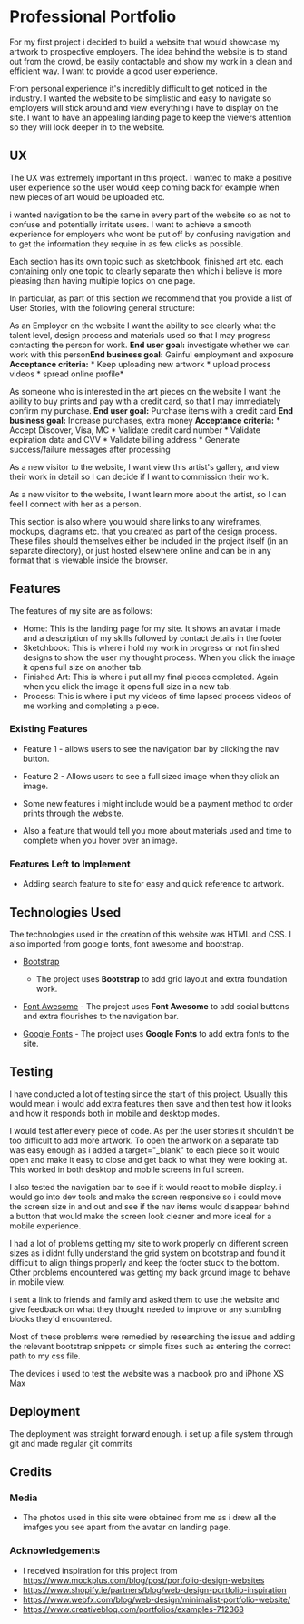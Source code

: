 # Professional Portfolio 

For my first project i decided to build a website that would showcase my artwork to 
prospective employers. The idea behind the website is to stand out from the crowd, be easily contactable and show my work in a clean and efficient way. I want to provide a good user experience.

From personal experience it's incredibly  difficult to get noticed in the industry. I wanted the website to be simplistic and easy to navigate so employers will stick around and view everything i have to display on the site. I want to have an appealing landing page to keep the viewers attention so they will look deeper in to the website.


## UX
The UX was extremely important in this project. I wanted to make a positive user experience so the user would keep coming back for example when new pieces of art would be uploaded etc.

i wanted navigation to be the same in every part of the website so as not to confuse and potentially irritate users. I want to achieve a smooth experience for employers who wont be put off by confusing navigation and to get the information they require in as few clicks as possible.

Each section has its own topic such as sketchbook, finished art etc. each containing only one topic to clearly separate then which i believe is more pleasing than having multiple topics on one page.


In particular, as part of this section we recommend that you provide a list of User Stories, with the following general structure:

As an Employer on the website I want the ability to see clearly what the talent level, design process and materials used so that I may progress contacting the person for work. **End user goal:** investigate whether we can work with this person**End business goal:** Gainful employment and exposure **Acceptance criteria:** * Keep uploading new artwork * upload process videos * spread online profile*

As someone who is interested in the art pieces on the website I want the ability to buy prints and pay with a credit card, so that I may immediately confirm my purchase. **End user goal:** Purchase items with a credit card **End business goal:** Increase purchases, extra money **Acceptance criteria:** * Accept Discover, Visa, MC * Validate credit card number * Validate expiration data and CVV * Validate billing address * Generate success/failure messages after processing

As a new visitor to the website, I want view this artist's gallery, and view their work in detail so I can decide if I want to commission their work.

As a new visitor to the website, I want learn more about the artist, so I can feel I connect with her as a person.

This section is also where you would share links to any wireframes, mockups, diagrams etc. that you created as part of the design process. These files should themselves either be included in the project itself (in an separate directory), or just hosted elsewhere online and can be in any format that is viewable inside the browser.

## Features

The features of my site are as follows:

- Home: This is the landing page for my site. It shows an avatar i made and a description of my skills followed by contact details in the footer
- Sketchbook: This is where i hold my work in progress or not finished designs to show the user my thought process. When you click the image it opens full size on another tab.
- Finished Art: This is where i put all my final pieces completed. Again when you click the image it opens full size in a new tab.
- Process: This is where i put my videos of time lapsed process videos of me working and completing a piece.

### Existing Features

-   Feature 1 - allows users to see the navigation bar by clicking the nav button.
-   Feature 2 - Allows users to see a full sized image when they click an image.


- Some new features i might include would be a payment method to order prints through the website.
- Also a feature that would tell you more about materials used and time to complete when you hover over an image.

### Features Left to Implement

-  Adding search feature to site for easy and quick reference to artwork.

## Technologies Used

The technologies used in the creation of this website was HTML and CSS. I also imported from google fonts, font awesome and bootstrap.

-   [Bootstrap](https://getbootstrap.com/)
    -   The project uses  **Bootstrap**  to add grid layout and extra foundation work.

- [Font Awesome](https://fontawesome.com/)
       -   The project uses  **Font Awesome**  to add social buttons and extra flourishes to the navigation bar.
       
- [Google Fonts](https://fonts.google.com/?selection.family=Roboto/)
       -   The project uses  **Google Fonts**  to add extra fonts to the site.
              

## Testing

I have conducted a lot of testing since the start of this project. Usually this would mean i would add extra features then save and then test how it looks and how it responds both in mobile and desktop modes.

I would test after every piece of code. As per the user stories it shouldn't be too difficult to add more artwork. To open the artwork on a separate tab was easy enough as i added a target="_blank" to each piece so it would open and make it easy to close and get back to what they were looking at.
This worked in both desktop and mobile screens in full screen.

I also tested the navigation bar to see if it would react to mobile display. i would go into dev tools and make the screen responsive so i could move the screen size in and out and see if the nav items would disappear behind a button that would make the screen look cleaner and more ideal for a mobile experience.

I had a lot of problems getting my site to work properly on different screen sizes as i didnt fully understand the grid system on bootstrap and found it difficult to align things properly and keep the footer stuck to the bottom. Other problems encountered was getting my back ground image to behave in mobile view.

i sent a link to friends and family and asked them to use the website and give feedback on what they thought needed to improve or any stumbling blocks they'd encountered.

Most of these problems were remedied by researching the issue and adding the relevant bootstrap snippets or simple fixes such as entering the correct path to my css file.

The devices i used to test the website was a macbook pro and iPhone XS Max



## Deployment

The deployment was straight forward enough. i set up a file system through git and made regular git commits 

## Credits


### Media

-   The photos used in this site were obtained from me as i drew all the imafges you see apart from the avatar on landing page.

### Acknowledgements

-   I received inspiration for this project from https://www.mockplus.com/blog/post/portfolio-design-websites
- https://www.shopify.ie/partners/blog/web-design-portfolio-inspiration
- https://www.webfx.com/blog/web-design/minimalist-portfolio-website/
- https://www.creativebloq.com/portfolios/examples-712368


